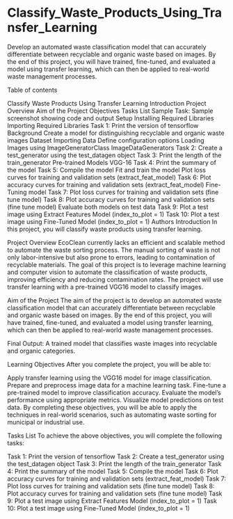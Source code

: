 # Classify_Waste_Products_Using_Transfer_Learning
Develop an automated waste classification model that can accurately differentiate between recyclable and organic waste based on images. By the end of this project, you will have trained, fine-tuned, and evaluated a model using transfer learning, which can then be applied to real-world waste management processes.

Table of contents

Classify Waste Products Using Transfer Learning
Introduction
Project Overview
Aim of the Project
Objectives
Tasks List
Sample Task: Sample screenshot showing code and output
Setup
Installing Required Libraries
Importing Required Libraries
Task 1: Print the version of tensorflow
Background
Create a model for distinguishing recyclable and organic waste images
Dataset
Importing Data
Define configuration options
Loading Images using ImageGeneratorClass
ImageDataGenerators
Task 2: Create a test_generator using the test_datagen object
Task 3: Print the length of the train_generator
Pre-trained Models
VGG-16
Task 4: Print the summary of the model
Task 5: Compile the model
Fit and train the model
Plot loss curves for training and validation sets (extract_feat_model)
Task 6: Plot accuracy curves for training and validation sets (extract_feat_model)
Fine-Tuning model
Task 7: Plot loss curves for training and validation sets (fine tune model)
Task 8: Plot accuracy curves for training and validation sets (fine tune model)
Evaluate both models on test data
Task 9: Plot a test image using Extract Features Model (index_to_plot = 1)
Task 10: Plot a test image using Fine-Tuned Model (index_to_plot = 1)
Authors
Introduction
In this project, you will classify waste products using transfer learning.

Project Overview
EcoClean currently lacks an efficient and scalable method to automate the waste sorting process. The manual sorting of waste is not only labor-intensive but also prone to errors, leading to contamination of recyclable materials. The goal of this project is to leverage machine learning and computer vision to automate the classification of waste products, improving efficiency and reducing contamination rates. The project will use transfer learning with a pre-trained VGG16 model to classify images.

Aim of the Project
The aim of the project is to develop an automated waste classification model that can accurately differentiate between recyclable and organic waste based on images. By the end of this project, you will have trained, fine-tuned, and evaluated a model using transfer learning, which can then be applied to real-world waste management processes.

Final Output: A trained model that classifies waste images into recyclable and organic categories.

Learning Objectives
After you complete the project, you will be able to:

Apply transfer learning using the VGG16 model for image classification.
Prepare and preprocess image data for a machine learning task.
Fine-tune a pre-trained model to improve classification accuracy.
Evaluate the model’s performance using appropriate metrics.
Visualize model predictions on test data.
By completing these objectives, you will be able to apply the techniques in real-world scenarios, such as automating waste sorting for municipal or industrial use.

Tasks List
To achieve the above objectives, you will complete the following tasks:

Task 1: Print the version of tensorflow
Task 2: Create a test_generator using the test_datagen object
Task 3: Print the length of the train_generator
Task 4: Print the summary of the model
Task 5: Compile the model
Task 6: Plot accuracy curves for training and validation sets (extract_feat_model)
Task 7: Plot loss curves for training and validation sets (fine tune model)
Task 8: Plot accuracy curves for training and validation sets (fine tune model)
Task 9: Plot a test image using Extract Features Model (index_to_plot = 1)
Task 10: Plot a test image using Fine-Tuned Model (index_to_plot = 1)
